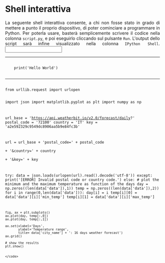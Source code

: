 # Shell interattiva

<div style="text-align: justify;">
La seguente shell interattiva consente, a chi non fosse stato in grado di mettere a punto il proprio dispositivo, di poter cominciare a programmare in Python. Per poterla usare, basterà semplicemente scrivere il codice nella colonna <code>script.py</code>, e poi eseguirlo cliccando sul pulsante <code>Run</code>. L'output dello script sarà infine visualizzato nella colonna <code>IPython Shell</code>.

<input type="text" name="foo" id="input" value="" />
</div>

---

<div data-datacamp-exercise data-lang="python" data-height="570px" >
    <code data-type="sample-code" >
    print('Hello World')
    </code>
</div>


---

<div data-datacamp-exercise data-lang="python" data-height="570px" >
    <code data-type="sample-code" >
from urllib.request import urlopen

import json
import matplotlib.pyplot as plt
import numpy as np

url_base = 'https://api.weatherbit.io/v2.0/forecast/daily?'
postal_code = '72100'
country = 'IT'
key = 'a2e592329c9549dc8906aa5b9e84fc3b'

url = url_base + 'postal_code=' + postal_code \
            + '&country=' + country \
            + '&key=' + key

try:
    data = json.loads(urlopen(url).read().decode('utf-8'))
except:
    print('[ERROR] Invalid postal code or country code.')
else:
    # plot the minimum and the maximum temperature as function of the days
    day = np.zeros((len(data['data']),1))
    temp = np.zeros((len(data['data']),2))
    for i in range(0,len(data['data'])):
        day[i] = i
        temp[i][0] = data['data'][i]['min_temp']
        temp[i][1] = data['data'][i]['max_temp']

    fig, ax = plt.subplots()
    ax.plot(day, temp[:,0])
    ax.plot(day, temp[:,1])

    ax.set(xlabel='Days', 
           ylabel='Temperature range', 
           title= data['city_name'] + ': 16 days weather forecast')
    ax.grid()

    # show the results
    plt.show()


    </code>
</div>






<link rel="stylesheet" href="https://maxcdn.bootstrapcdn.com/bootstrap/4.0.0/css/bootstrap.min.css" integrity="sha384-Gn5384xqQ1aoWXA+058RXPxPg6fy4IWvTNh0E263XmFcJlSAwiGgFAW/dAiS6JXm" crossorigin="anonymous">


<script type="text/javascript" src="//cdn.datacamp.com/dcl-react.js.gz"></script>
